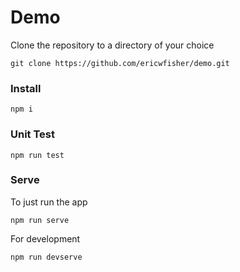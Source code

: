 # Demo

Clone the repository to a directory of your choice

```
git clone https://github.com/ericwfisher/demo.git
```

### Install

```
npm i
```

### Unit Test

```
npm run test
```

### Serve
To just run the app
```
npm run serve
```

For development
```
npm run devserve
```

